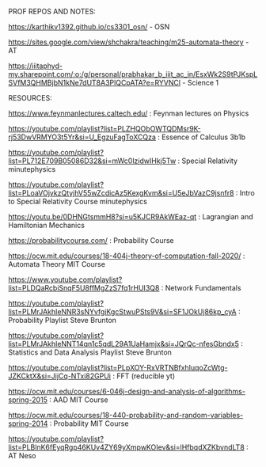 PROF REPOS AND NOTES:

https://karthikv1392.github.io/cs3301_osn/ - OSN

https://sites.google.com/view/shchakra/teaching/m25-automata-theory - AT

https://iiitaphyd-my.sharepoint.com/:o:/g/personal/prabhakar_b_iiit_ac_in/EsxWk2S9tPJKspLSVfM3QHMBjbN1kNe7dUT8A3PlQCpATA?e=RYVNCl - Science 1


RESOURCES:

https://www.feynmanlectures.caltech.edu/ :  Feynman lectures on Physics

https://youtube.com/playlist?list=PLZHQObOWTQDMsr9K-rj53DwVRMYO3t5Yr&si=U_EgzuFagToXCQza :  Essence of Calculus 3b1b

https://youtube.com/playlist?list=PL712E709B05086D32&si=mWc0lzidwIHkj5Tw : Special Relativity minutephysics

https://youtube.com/playlist?list=PLoaVOjvkzQtyjhV55wZcdicAz5KexgKvm&si=U5eJbVazC9jsnfr8 : Intro to Special Relativity Course minutephysics

https://youtu.be/0DHNGtsmmH8?si=u5KJCR9AkWEaz-qt : Lagrangian and Hamiltonian Mechanics

https://probabilitycourse.com/ : Probability Course

https://ocw.mit.edu/courses/18-404j-theory-of-computation-fall-2020/ : Automata Theory MIT Course

https://www.youtube.com/playlist?list=PLDQaRcbiSnqF5U8ffMgZzS7fq1rHUI3Q8 : Network Fundamentals

https://youtube.com/playlist?list=PLMrJAkhIeNNR3sNYvfgiKgcStwuPSts9V&si=SF1JOkUj86kp_cyA : Probability Playlist Steve Brunton

https://youtube.com/playlist?list=PLMrJAkhIeNNT14qn1c5qdL29A1UaHamjx&si=JQrQc-nfesGbndx5 : Statistics and Data Analysis Playlist Steve Brunton

https://youtube.com/playlist?list=PLpXOY-RxVRTNBfxhIuqoZcWtg-JZKCktX&si=JijCq-NTxi82GPUi : FFT (reducible yt)

https://ocw.mit.edu/courses/6-046j-design-and-analysis-of-algorithms-spring-2015 : AAD MIT Course 

https://ocw.mit.edu/courses/18-440-probability-and-random-variables-spring-2014 : Probability MIT Course 

https://youtube.com/playlist?list=PLBlnK6fEyqRgp46KUv4ZY69yXmpwKOIev&si=lHfbqdXZKbvndLT8 : AT Neso

